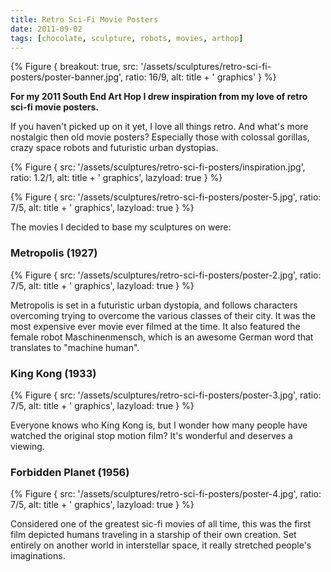 ```yaml
---
title: Retro Sci-Fi Movie Posters
date: 2011-09-02
tags: [chocolate, sculpture, robots, movies, arthop]
---
```


{% Figure {
    breakout: true,
    src: '/assets/sculptures/retro-sci-fi-posters/poster-banner.jpg',
    ratio: 16/9,
    alt: title + ' graphics'
} %}

**For my 2011 South End Art Hop I drew inspiration from my love of retro sci-fi movie posters.**

If you haven't picked up on it yet, I love all things retro. And what's more nostalgic then old movie posters? Especially those with colossal gorillas, crazy space robots and futuristic urban dystopias.

{% Figure {
    src: '/assets/sculptures/retro-sci-fi-posters/inspiration.jpg',
    ratio: 1.2/1,
    alt: title + ' graphics',
    lazyload: true
} %}

{% Figure {
    src: '/assets/sculptures/retro-sci-fi-posters/poster-5.jpg',
    ratio: 7/5,
    alt: title + ' graphics',
    lazyload: true
} %}

The movies I decided to base my sculptures on were:

### Metropolis (1927)

{% Figure {
    src: '/assets/sculptures/retro-sci-fi-posters/poster-2.jpg',
    ratio: 7/5,
    alt: title + ' graphics',
    lazyload: true
} %}

Metropolis is set in a futuristic urban dystopia, and follows characters overcoming trying to overcome the various classes of their city. It was the most expensive ever movie ever filmed at the time. It also featured the female robot Maschinenmensch, which is an awesome German word that translates to "machine human".

### King Kong (1933)

{% Figure {
    src: '/assets/sculptures/retro-sci-fi-posters/poster-3.jpg',
    ratio: 7/5,
    alt: title + ' graphics',
    lazyload: true
} %}

Everyone knows who King Kong is, but I wonder how many people have watched the original stop motion film? It's wonderful and deserves a viewing.

### Forbidden Planet (1956)

{% Figure {
    src: '/assets/sculptures/retro-sci-fi-posters/poster-4.jpg',
    ratio: 7/5,
    alt: title + ' graphics',
    lazyload: true
} %}

Considered one of the greatest sic-fi movies of all time, this was the first film depicted humans traveling in a starship of their own creation. Set entirely on another world in interstellar space, it really stretched people's imaginations.
